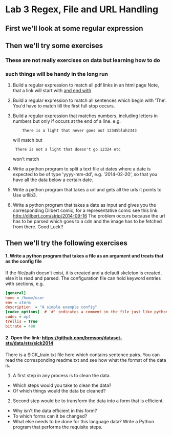 # Lab 3 Regex, File and URL Handling #

## First we'll look at some regular expression
## Then we'll try some exercises 

### These are not really exercises on data but learning how to do 
### such things will be handy in the long run


1. Build a regular expression to match all pdf links in an html page
	   Note, that a link will start with <a href=...> and end with </a>

2. Build a regular expression to match all sentences which begin with 'The'.
	   You'd have to match till the first full stop occurs.

3. Build a regular expression that matches numbers, including letters in numbers
	   but only if occurs at the end of a line. e.g.
	   
		   There is a light that never goes out 12345blah2343
    will match but
		
		There is not a light that doesn't go 12324 etc
	won't match		

4. Write a python program to split a text file at dates where a date is
	   expected to be of type 'yyyy-mm-dd', e.g. '2014-02-20', so that you have
	   all the data below a certain date.
5. Write a python program that takes a url and gets all the urls it points to
	   Use urllib3.
6. Write a python program that takes a date as input and gives you the
	   corresponding Dilbert comic, for a representative comic see this link.
	   http://dilbert.com/strip/2014-09-16
   The problem occurs because the url has to be parsed which goes to a cdn
   and the image has to be fetched from there. Good Luck!!

## Then we'll try the following exercises ##

#### 1. Write a python program that takes a file as an argument and treats that as the config file
If the file/path doesn't exist, it is created and a default skeleton is created, else it is
read and parsed. The configuration file can hold keyword entries with sections, e.g.

```Ini
[general]
home = /home/user
env = xterm
description  = "A simple example config"
[codec_options]  # '#' indicates a comment in the file just like python
codec = mp4
trellis = True
bitrate = 480
```

#### 2. Open the link: https://github.com/brmson/dataset-sts/data/sts/sick2014
There is a SICK_train.txt file here which contains sentence pairs. You can read the
corresponding readme.txt and see how what the format of the data is.
1. A first step in any process is to clean the data.
  - Which steps would you take to clean the data?
  - Of which things would the data be cleaned?
2. Second step would be to transform the data into a form that is efficient.
  - Why isn't the data efficient in this form?
  - To which forms can it be changed?
  - What else needs to be done for this language data?
Write a Python program that performs the requisite steps.
